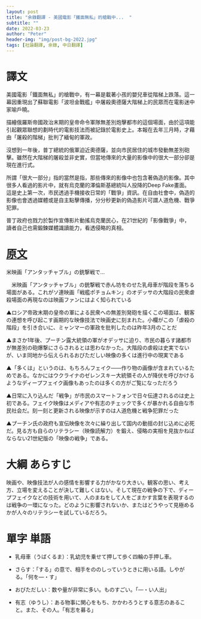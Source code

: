 ```yaml
---
layout: post
title: "余錄翻譯 - 美國電影「鐵面無私」的槍戰中...  "
subtitle: ""
date: 2022-03-23
author: "Peter"
header-img: "img/post-bg-2022.jpg"
tags: [社論翻譯, 余錄, 中日翻譯]
---
```


# 譯文

美國電影「鐵面無私」的槍戰中，有一幕是載著小孩的嬰兒車從階梯上跌落。這一幕因重現出了蘇聯電影「波坦金戰艦」中屠殺奧德薩大階梯上的民眾而在電影迷中家喻戶曉。

描繪俄羅斯帝國政治末期的皇帝命令軍隊無差別炮擊都市的這個場面，由於這項能引起觀眾聯想的劃時代的電影技法而被記錄於電影史上。本報在去年三月時，才藉由「屠殺的階梯」批判了緬甸的軍政。

沒想到一年後，普丁總統的俄軍迫近奧德薩，並向市民居住的城市發動無差別砲擊。雖然在大階梯的屠殺並非史實，但當地傳來的大量的影像中的很大一部分卻是現在進行式。

所謂「很大一部分」指的當然是指，那些傳來的影像中也包含著偽造的影像。其中很多人看過的影片中，就有烏克蘭的澤倫斯基總統叫人投降的Deep Fake畫面。這是史上第一次，市民透過手機接收日常的「戰爭」資訊。在自由社會中，偽造的影像也會透過媒體或是自主點擊傳播，分分秒更新的偽造影片可謂人道危機、戰爭犯罪。

普丁政府也戮力於製作宣傳影片動搖烏克蘭民心，在21世紀的「影像戰爭」中，讀者自己也需鍛鍊媒體識讀能力，看透侵略的真相。

# [原文](1)
 
米映画「アンタッチャブル」の銃撃戦で…

　米映画「アンタッチャブル」の銃撃戦で赤ん坊をのせた乳母車が階段を落ちる場面がある。これがソ連映画「戦艦ポチョムキン」のオデッサの大階段の民衆虐殺場面の再現なのは映画ファンにはよく知られている

▲ロシア帝政末期の皇帝の軍による民衆への無差別発砲を描くこの場面は、観客の連想を呼び起こす画期的な映像技法で映画史に刻まれた。小欄がこの「虐殺の階段」を引き合いに、ミャンマーの軍政を批判したのは昨年3月のことだ

▲まさか1年後、プーチン露大統領の軍がオデッサに迫り、市民の暮らす諸都市が無差別の砲爆撃にさらされるとは思わなかった。大階段の虐殺は史実でないが、いま同地から伝えられるおびただしい映像の多くは進行中の現実である

▲「多くは」というのは、もちろんフェイク――作り物の画像が含まれているためである。なかにはウクライナのゼレンスキー大統領その人が降伏を呼びかけるようなディープフェイク画像もあったのは多くの方がご覧になっただろう

▲日常に入り込んだ「戦争」が市民のスマートフォンで日々伝達されるのは史上初である。フェイク映像はメディアや有志のチェックで多くが暴かれる自由な市民社会だ。刻一刻と更新される映像が示すのは人道危機と戦争犯罪だった

▲プーチン氏の政府も宣伝映像を次々に繰り出して国内の動揺の封じ込めに必死だ。見る方も自らのリテラシー（映像読解力）を鍛え、侵略の実相を見抜かねばならない21世紀版の「映像の戦争」である。

# 大綱 あらすじ

映画や、映像技法が人の感情を影響する力がかなり大きい。観客の思い、考え方、立場を変えることが決して難しくはない。そして現在の戦争の下で、ディープフェイクなどの技術を用いて、人のまねをして人をごまかす言葉を表現するのは戦争の一環になった。どのように影響されないか、またはどうやって見極めるかが人々のリテラシーを試しているだろう。

# 單字 単語

- 乳母車（うばくるま）：乳幼児を乗せて押して歩く四輪の手押し車。

- さらす：「する」の意で、相手をののしっていうときに用いる語。しやがる。「何を—・す」

- おびただしい：数や量が非常に多い。ものすごい。「—・い人出」

- 有志（ゆうし）：ある物事に関心をもち、かかわろうとする意志のあること。また、その人。「有志を募る」

[1]: https://mainichi.jp/articles/20220323/ddm/001/070/116000c